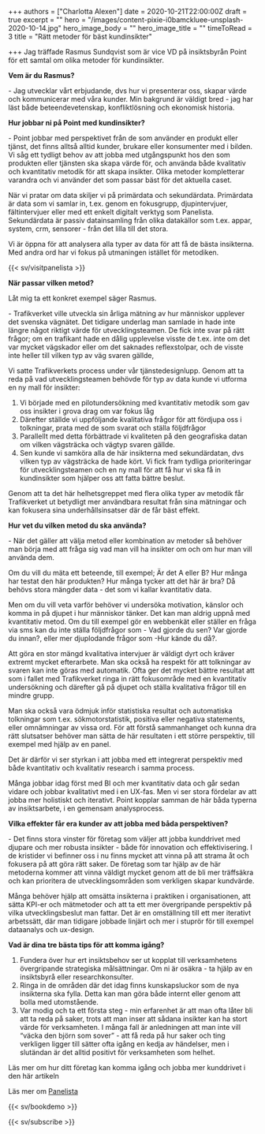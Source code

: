 +++
authors = ["Charlotta Alexen"]
date = 2020-10-21T22:00:00Z
draft = true
excerpt = ""
hero = "/images/content-pixie-i0bamckluee-unsplash-2020-10-14.jpg"
hero_image_body = ""
hero_image_title = ""
timeToRead = 3
title = "Rätt metoder för bäst kundinsikter"

+++
Jag träffade Rasmus Sundqvist som är vice VD på insiktsbyrån Point för ett samtal om olika metoder för kundinsikter.

**Vem är du Rasmus?**

\- Jag utvecklar vårt erbjudande, dvs hur vi presenterar oss, skapar värde och kommunicerar med våra kunder. Min bakgrund är väldigt bred - jag har läst både beteendevetenskap, konfliktlösning och ekonomisk historia.

**Hur jobbar ni på Point med kundinsikter?**

\- Point jobbar med perspektivet från de som använder en produkt eller tjänst, det finns alltså alltid kunder, brukare eller konsumenter med i bilden. Vi såg ett tydligt behov av att jobba med utgångspunkt hos den som produkten eller tjänsten ska skapa värde för, och använda både kvalitativ och kvantitativ metodik för att skapa insikter. Olika metoder kompletterar varandra och vi använder det som passar bäst för det aktuella caset.

När vi pratar om data skiljer vi på primärdata och sekundärdata. Primärdata är data som vi samlar in, t.ex. genom en fokusgrupp, djupintervjuer, fältintervjuer eller med ett enkelt digitalt verktyg som Panelista. Sekundärdata är passiv datainsamling från olika datakällor som t.ex. appar, system, crm, sensorer - från det lilla till det stora.

Vi är öppna för att analysera alla typer av data för att få de bästa insikterna. Med andra ord har vi fokus på utmaningen istället för metodiken.

{{< sv/visitpanelista >}}

**När passar vilken metod?**

Låt mig ta ett konkret exempel säger Rasmus.

\- Trafikverket ville utveckla sin årliga mätning av hur människor upplever det svenska vägnätet. Det tidigare underlag man samlade in hade inte längre något riktigt värde för utvecklingsteamen. De fick inte svar på rätt frågor; om en trafikant hade en dålig upplevelse visste de t.ex. inte om det var mycket vägskador eller om det saknades reflexstolpar, och de visste inte heller till vilken typ av väg svaren gällde,

Vi satte Trafikverkets process under vår tjänstedesignlupp. Genom att ta reda på vad utvecklingsteamen behövde för typ av data kunde vi utforma en ny mall för insikter:

1. Vi började med en pilotundersökning med kvantitativ metodik som gav oss insikter i grova drag om var fokus låg
2. Därefter ställde vi uppföljande kvalitativa frågor för att fördjupa oss i tolkningar, prata med de som svarat och ställa följdfrågor
3. Parallellt med detta förbättrade vi kvaliteten på den geografiska datan om vilken vägsträcka och vägtyp svaren gällde.
4. Sen kunde vi samköra alla de här insikterna med sekundärdatan, dvs vilken typ av vägsträcka de hade kört. Vi fick fram tydliga prioriteringar för utvecklingsteamen och en ny mall för att få hur vi ska få in kundinsikter som hjälper oss att fatta bättre beslut.

Genom att ta det här helhetsgreppet med flera olika typer av metodik får Trafikverket ut betydligt mer användbara resultat från sina mätningar och kan fokusera sina underhållsinsatser där de får bäst effekt.

**Hur vet du vilken metod du ska använda?**

\- När det gäller att välja metod eller kombination av metoder så behöver man börja med att fråga sig vad man vill ha insikter om och om hur man vill använda dem.

Om du vill du mäta ett beteende, till exempel; Är det A eller B? Hur många har testat den här produkten? Hur många tycker att det här är bra? Då behövs stora mängder data - det som vi kallar kvantitativ data.

Men om du vill veta varför behöver vi undersöka motivation, känslor och komma in på djupet i hur människor tänker. Det kan man aldrig uppnå med kvantitativ metod. Om du till exempel gör en webbenkät eller ställer en fråga via sms kan du inte ställa följdfrågor som - Vad gjorde du sen? Var gjorde du innan?, eller mer djuplodande frågor som -Hur kände du då?.

Att göra en stor mängd kvalitativa intervjuer är väldigt dyrt och kräver extremt mycket efterarbete. Man ska också ha respekt för att tolkningar av svaren kan inte göras med automatik. Ofta ger det mycket bättre resultat att som i fallet med Trafikverket ringa in rätt fokusområde med en kvantitativ undersökning och därefter gå på djupet och ställa kvalitativa frågor till en mindre grupp.

Man ska också vara ödmjuk inför statistiska resultat och automatiska tolkningar som t.ex. sökmotorstatistik, positiva eller negativa statements, eller omnämningar av vissa ord. För att förstå sammanhanget och kunna dra rätt slutsatser behöver man sätta de här resultaten i ett större perspektiv, till exempel med hjälp av en panel.

Det är därför vi ser styrkan i att jobba med ett integrerat perspektiv med både kvantitativ och kvalitativ research i samma process.

Många jobbar idag först med BI och mer kvantitativ data och går sedan vidare och jobbar kvalitativt med i en UX-fas. Men vi ser stora fördelar av att jobba mer holistiskt och iterativt. Point kopplar samman de här båda typerna av insiktsarbete, i en gemensam analysprocess.

**Vilka effekter får era kunder av att jobba med båda perspektiven?**

\- Det finns stora vinster för företag som väljer att jobba kunddrivet med djupare och mer robusta insikter - både för innovation och effektivisering. I de kristider vi befinner oss i nu finns mycket att vinna på att strama åt och fokusera på att göra rätt saker. De företag som tar hjälp av de här metoderna kommer att vinna väldigt mycket genom att de bli mer träffsäkra och kan prioritera de utvecklingsområden som verkligen skapar kundvärde.

Många behöver hjälp att omsätta insikterna i praktiken i organisationen, att sätta KPI-er och mätmetoder och att ta ett mer övergripande perspektiv på vilka utvecklingsbeslut man fattar. Det är en omställning till ett mer iterativt arbetssätt, där man tidigare jobbade linjärt och mer i stuprör för till exempel dataanalys och ux-design.

**Vad är dina tre bästa tips för att komma igång?**

1. Fundera över hur ert insiktsbehov ser ut kopplat till verksamhetens övergripande strategiska målsättningar. Om ni är osäkra - ta hjälp av en insiktsbyrå eller researchkonsulter.
2. Ringa in de områden där det idag finns kunskapsluckor som de nya insikterna ska fylla. Detta kan man göra både internt eller genom att bolla med utomstående.
3. Var modig och ta ett första steg - min erfarenhet är att man ofta låter bli att ta reda på saker, trots att man inser att sådana insikter kan ha stort värde för verksamheten. I många fall är anledningen att man inte vill “väcka den björn som sover” - att få reda på hur saker och ting verkligen ligger till sätter ofta igång en kedja av händelser, men i slutändan är det alltid positivt för verksamheten som helhet.

Läs mer om hur ditt företag kan komma igång och jobba mer kunddrivet i den här artikeln

Läs mer om [Panelista](https://panelista.com?utm_medium=blogg&utm_source=panelistablogg&utm_campaign=article)

{{< sv/bookdemo >}}

{{< sv/subscribe >}}